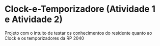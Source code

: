 # Clock-e-Temporizadore (Atividade 1 e Atividade 2)
Projeto com o intuito de testar os conhecimentos do residente quanto ao Clock e os temporizadores da RP 2040
